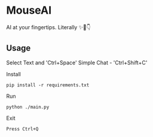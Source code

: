 # MouseAI
AI at your fingertips. Literally ✨🤖👇

Usage
-----
Select Text and 'Ctrl+Space'
Simple Chat - 'Ctrl+Shift+C'

Install
```
pip install -r requirements.txt
```

Run
```
python ./main.py
```

Exit
```
Press Ctrl+Q
```
